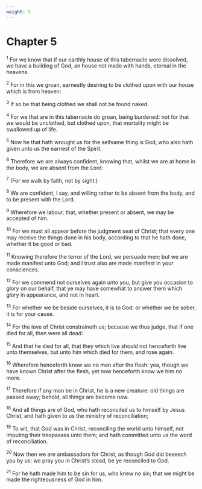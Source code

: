 ```yaml
---
weight: 5
---
```


# Chapter 5

<sup>1</sup> For we know that if our earthly house of this tabernacle were dissolved, we have a building of God, an house not made with hands, eternal in the heavens. 

<sup>2</sup> For in this we groan, earnestly desiring to be clothed upon with our house which is from heaven: 

<sup>3</sup> If so be that being clothed we shall not be found naked. 

<sup>4</sup> For we that are in this tabernacle do groan, being burdened: not for that we would be unclothed, but clothed upon, that mortality might be swallowed up of life. 

<sup>5</sup> Now he that hath wrought us for the selfsame thing is God, who also hath given unto us the earnest of the Spirit. 

<sup>6</sup> Therefore we are always confident, knowing that, whilst we are at home in the body, we are absent from the Lord: 

<sup>7</sup> (For we walk by faith, not by sight:) 

<sup>8</sup> We are confident, I say, and willing rather to be absent from the body, and to be present with the Lord. 

<sup>9</sup> Wherefore we labour, that, whether present or absent, we may be accepted of him. 

<sup>10</sup> For we must all appear before the judgment seat of Christ; that every one may receive the things done in his body, according to that he hath done, whether it be good or bad. 

<sup>11</sup> Knowing therefore the terror of the Lord, we persuade men; but we are made manifest unto God; and I trust also are made manifest in your consciences. 

<sup>12</sup> For we commend not ourselves again unto you, but give you occasion to glory on our behalf, that ye may have somewhat to answer them which glory in appearance, and not in heart. 

<sup>13</sup> For whether we be beside ourselves, it is to God: or whether we be sober, it is for your cause. 

<sup>14</sup> For the love of Christ constraineth us; because we thus judge, that if one died for all, then were all dead: 

<sup>15</sup> And that he died for all, that they which live should not henceforth live unto themselves, but unto him which died for them, and rose again. 

<sup>16</sup> Wherefore henceforth know we no man after the flesh: yea, though we have known Christ after the flesh, yet now henceforth know we him no more. 

<sup>17</sup> Therefore if any man be in Christ, he is a new creature: old things are passed away; behold, all things are become new. 

<sup>18</sup> And all things are of God, who hath reconciled us to himself by Jesus Christ, and hath given to us the ministry of reconciliation; 

<sup>19</sup> To wit, that God was in Christ, reconciling the world unto himself, not imputing their trespasses unto them; and hath committed unto us the word of reconciliation. 

<sup>20</sup> Now then we are ambassadors for Christ, as though God did beseech you by us: we pray you in Christ’s stead, be ye reconciled to God. 

<sup>21</sup> For he hath made him to be sin for us, who knew no sin; that we might be made the righteousness of God in him. 


